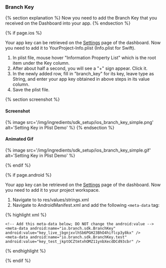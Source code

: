 ### Branch Key

{% section explanation %}
Now you need to add the Branch Key that you received on the Dashboard into your app.
{% endsection %}

{% if page.ios %}

Your app key can be retrieved on the [Settings](https://dashboard.branch.io/#/settings) page of the dashboard. Now you need to add it to YourProject-Info.plist (Info.plist for Swift).

1. In plist file, mouse hover "Information Property List" which is the root item under the Key column.
1. After about half a second, you will see a "+" sign appear. Click it.
1. In the newly added row, fill in "branch_key" for its key, leave type as String, and enter your app key obtained in above steps in its value column.
1. Save the plist file.

{% section screenshot %}
#### Screenshot
{% image src='/img/ingredients/sdk_setup/ios_branch_key_simple.png' alt='Setting Key in Plist Demo' %}
{% endsection %}

#### Animated Gif
{% image src='/img/ingredients/sdk_setup/ios_branch_key_simple.gif' alt='Setting Key in Plist Demo' %}

{% endif %}
<!---       /iOS-specific Branch Key -->


{% if page.android %}

Your app key can be retrieved on the [Settings](https://dashboard.branch.io/#/settings) page of the dashboard. Now you need to add it to your project workspace.

1. Navigate to to res/values/strings.xml
2. Navigate to AndroidManifest.xml and add the following `<meta-data` tag:

{% highlight xml %}
<application>
    <!-- Other existing entries -->

    <!-- Add this meta-data below; DO NOT change the android:value -->
    <meta-data android:name="io.branch.sdk.BranchKey" android:value="key_live_jbgnjxvlhSb6PGH23BhO4hiflcp3y8kx" />
    <meta-data android:name="io.branch.sdk.BranchKey.test" android:value="key_test_jkptOCZtmtxhOMZ11ynbXecdDCd93cbr" />
</application>
{% endhighlight %}


{% endif %}
<!---       /Android-specific Branch Key -->
